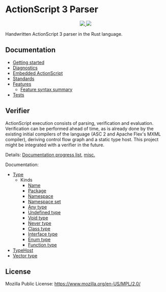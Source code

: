 # ActionScript 3 Parser

<p align="center">
  <a href="https://lib.rs/crates/as3_parser">
    <img src="https://img.shields.io/badge/lib.rs-green">
  </a>
  <a href="https://docs.rs/as3_parser">
    <img src="https://img.shields.io/badge/Rust%20API%20Documentation-gray">
  </a>
</p>

Handwritten ActionScript 3 parser in the Rust language.

## Documentation

* [Getting started](docs/getting-started.md)
* [Diagnostics](docs/diagnostics.md)
* [Embedded ActionScript](docs/embedded-actionscript.md)
* [Standards](docs/standards.md)
* [Features](docs/features.md)
  * [Feature syntax summary](docs/feature-syntax-summary.md)
* [Tests](docs/tests.md)

## Verifier

ActionScript execution consists of parsing, verification and evaluation. Verification can be performed ahead of time, as is already done by the existing initial compilers of the language (ASC 2 and Apache Flex's MXML compiler), deriving control flow graph and a static type host. This project might be integrated with a verifier in the future.

Details: [Documentation progress list](crates/as3_verifier/doc-progress.md), [misc.](crates/as3_verifier/progress-list.md)

Documentation:

* [Type](docs/verifier/Type.md)
  * Kinds
    * [Name](docs/verifier/Type/kinds/name.md)
    * [Package](docs/verifier/Type/kinds/package.md)
    * [Namespace](docs/verifier/Type/kinds/namespace.md)
    * [Namespace set](docs/verifier/Type/kinds/namespace-set.md)
    * [Any type](docs/verifier/Type/kinds/any-type.md)
    * [Undefined type](docs/verifier/Type/kinds/undefined-type.md)
    * [Void type](docs/verifier/Type/kinds/void-type.md)
    * [Never type](docs/verifier/Type/kinds/never-type.md)
    * [Class type](docs/verifier/Type/kinds/class-type.md)
    * [Interface type](docs/verifier/Type/kinds/interface-type.md)
    * [Enum type](docs/verifier/Type/kinds/enum-type.md)
    * [Function type](docs/verifier/Type/kinds/function-type.md)
* [TypeHost](docs/verifier/TypeHost.md)
* [Vector type](docs/verifier/vector.md)

## License

Mozilla Public License: https://www.mozilla.org/en-US/MPL/2.0/